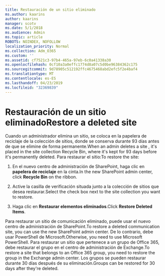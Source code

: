 ```yaml
---
title: Restauración de un sitio eliminado
ms.author: kaarins
author: kaarins
manager: scotv
ms.date: 5/1/2018
ms.audience: Admin
ms.topic: article
ROBOTS: NOINDEX, NOFOLLOW
localization_priority: Normal
ms.collection: Adm_O365
ms.custom: ''
ms.assetid: cf7521c3-97b4-465a-97eb-6c0a41338a30
ms.openlocfilehash: 0cf10a3a0effc1774d8a07c5d0be96384362c175
ms.sourcegitcommit: 9d78905c512192ffc4675468abd2efc5f2e4baf4
ms.translationtype: MT
ms.contentlocale: es-ES
ms.lasthandoff: 04/23/2019
ms.locfileid: "32369839"
---
```

# <a name="restore-a-deleted-site"></a><span data-ttu-id="4a8f1-102">Restauración de un sitio eliminado</span><span class="sxs-lookup"><span data-stu-id="4a8f1-102">Restore a deleted site</span></span>

<span data-ttu-id="4a8f1-103">Cuando un administrador elimina un sitio, se coloca en la papelera de reciclaje de la colección de sitios, donde se conserva durante 93 días antes de que se elimine de forma permanente.</span><span class="sxs-lookup"><span data-stu-id="4a8f1-103">When an admin deletes a site , it's placed in the site collection Recycle Bin, where it's kept for 93 days before it's permanently deleted.</span></span> <span data-ttu-id="4a8f1-104">Para restaurar el sitio:</span><span class="sxs-lookup"><span data-stu-id="4a8f1-104">To restore the site:</span></span>
  
1. <span data-ttu-id="4a8f1-105">En el nuevo centro de administración de SharePoint, haga clic en **papelera de reciclaje** en la cinta.</span><span class="sxs-lookup"><span data-stu-id="4a8f1-105">In the new SharePoint admin center, click **Recycle Bin** on the ribbon.</span></span> 
    
2. <span data-ttu-id="4a8f1-106">Active la casilla de verificación situada junto a la colección de sitios que desea restaurar.</span><span class="sxs-lookup"><span data-stu-id="4a8f1-106">Select the check box next to the site collection you want to restore.</span></span>
    
3. <span data-ttu-id="4a8f1-107">Haga clic en **Restaurar elementos eliminados**.</span><span class="sxs-lookup"><span data-stu-id="4a8f1-107">Click **Restore Deleted Items**.</span></span>
    
<span data-ttu-id="4a8f1-108">Para restaurar un sitio de comunicación eliminado, puede usar el nuevo centro de administración de SharePoint.</span><span class="sxs-lookup"><span data-stu-id="4a8f1-108">To restore a deleted communication site, you can use the new SharePoint admin center.</span></span> <span data-ttu-id="4a8f1-109">De lo contrario, debe usar PowerShell de Microsoft.</span><span class="sxs-lookup"><span data-stu-id="4a8f1-109">Otherwise, you need to use Microsoft PowerShell.</span></span> <span data-ttu-id="4a8f1-110">Para restaurar un sitio que pertenece a un grupo de Office 365, debe restaurar el grupo en el centro de administración de Exchange.</span><span class="sxs-lookup"><span data-stu-id="4a8f1-110">To restore a site that belongs to an Office 365 group, you need to restore the group in the Exchange admin center.</span></span> <span data-ttu-id="4a8f1-111">Los grupos se pueden restaurar durante 30 días después de su eliminación.</span><span class="sxs-lookup"><span data-stu-id="4a8f1-111">Groups can be restored for 30 days after they're deleted.</span></span>
  

